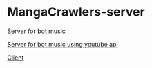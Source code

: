 # MangaCrawlers-server
Server for bot music

[Server for bot music using youtube api](https://github.com/BDMChau/MangaCrawlers-server)

[Client](https://github.com/BDMChau/MangaCrawlers-client)
